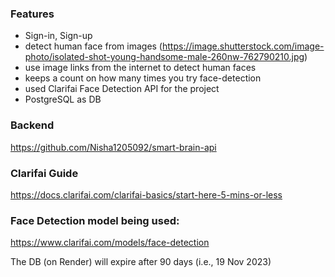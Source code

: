 ### Features
- Sign-in, Sign-up
- detect human face from images (https://image.shutterstock.com/image-photo/isolated-shot-young-handsome-male-260nw-762790210.jpg)
- use image links from the internet to detect human faces
- keeps a count on how many times you try face-detection
- used Clarifai Face Detection API for the project
- PostgreSQL as DB

### Backend
https://github.com/Nisha1205092/smart-brain-api

### Clarifai Guide
https://docs.clarifai.com/clarifai-basics/start-here-5-mins-or-less

### Face Detection model being used:
https://www.clarifai.com/models/face-detection

The DB (on Render) will expire after 90 days (i.e., 19 Nov 2023)
